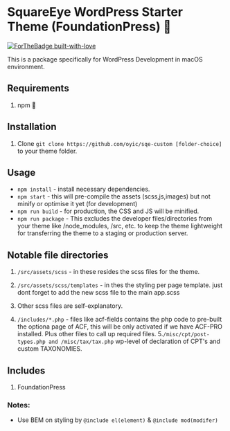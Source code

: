 #  SquareEye WordPress Starter Theme (FoundationPress) :metal:
[![ForTheBadge built-with-love](http://ForTheBadge.com/images/badges/built-with-love.svg)](https://GitHub.com/Naereen/)

This is a package specifically for WordPress Development in macOS environment.

## Requirements
1. npm :metal:

## Installation
1.  Clone `git clone https://github.com/oyic/sqe-custom [folder-choice]` to your theme folder.

## Usage
* ```npm install``` - install necessary dependencies.
* ```npm start``` - this will pre-compile the assets (scss,js,images) but not minify or optimise it yet (for development)
* ```npm run build``` - for production, the CSS and JS will be minified.
* ```npm run package``` - This excludes the developer files/directories from your theme like /node_modules, /src, etc. to keep the theme lightweight for transferring the theme to a staging or production server.


## Notable file directories

1. ```/src/assets/scss``` - in these resides the scss files for the theme.
2. ```/src/assets/scss/templates``` - in thes the styling per page template. just dont forget to add the new scss file to the main app.scss
3. Other scss files are self-explanatory.

4. ```/includes/*.php``` - files like acf-fields contains the php code to pre-built the optiona page of ACF, this will be only activated if we have ACF-PRO installed. Plus other files to call up required files.
5.```/misc/cpt/post-types.php and /misc/tax/tax.php``` wp-level of declaration of CPT's and custom TAXONOMIES.

## Includes
1. FoundationPress

### Notes:
* Use BEM on styling by ```@include el(element)``` & ```@include mod(modifer)```


